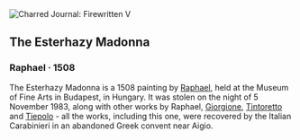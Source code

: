 <div class="artwork-of-the-day">
  <div class="container">
    <div class="img-wrapper">
      <img
        src="https://uploads5.wikiart.org/images/raphael/the-esterhazy-madonna-1508.jpg!Large.jpg"
        alt="Charred Journal: Firewritten V" />
    </div>
    <div class="artwork-detail">
      <div class="artwork-origin"> 
        <h2 class="artwork-name">The Esterhazy Madonna</h2>
        <h3 class="artist">
          Raphael
                    ·  1508
        </h3>
      </div>
      <p class="description">
        <span class="artwork-description-text ng-binding" ng-bind-html="viewModel.ArtworkOfTheDay.Description | unsafe">The Esterhazy Madonna is a 1508 painting by <a target="_blank" href="/en/raphael">Raphael</a>, held at the Museum of Fine Arts in Budapest, in Hungary. It was stolen on the night of 5 November 1983, along with other works by Raphael, <a target="_blank" href="/en/giorgione">Giorgione</a>, <a target="_blank" href="/en/tintoretto">Tintoretto</a> and <a target="_blank" href="/en/giovanni-battista-tiepolo">Tiepolo</a> - all the works, including this one, were recovered by the Italian Carabinieri in an abandoned Greek convent near Aigio.</span>
                        <div class="text-shadow-container ng-hide" ng-show="showShadow"></div>
      </p>
    </div>
  </div>

</div>
